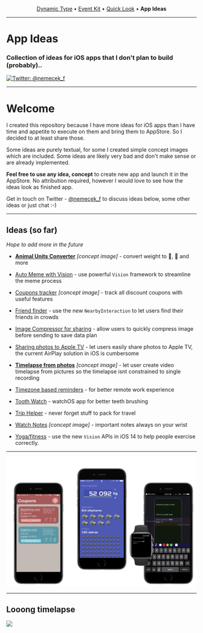 <p align="center">
  <a href="https://github.com/nemecek-filip/DynamicType-ReferenceApp">Dynamic Type</a> &bull;
  <a href="https://github.com/nemecek-filip/EKEventKit.Example">Event Kit</a> &bull;
  <a href="https://github.com/nemecek-filip/QLPreviewController.Example">Quick Look</a>  	&bull;
  <b>App Ideas</b>
</p>

----
# App Ideas

### Collection of ideas for iOS apps that I don't plan to build (probably)..

[![Twitter: @nemecek_f](https://img.shields.io/badge/contact-@nemecek_f-blue.svg?style=flat)](https://twitter.com/nemecek_f)

--- 

# Welcome

I created this repository because I have more ideas for iOS apps than I have time and appetite to execute on them and bring them to AppStore. So I decided to at least share those.

Some ideas are purely textual, for some I created simple concept images which are included. Some ideas are likely very bad and don't make sense or are already implemented.

**Feel free to use any idea, concept** to create new app and launch it in the AppStore. No attribution required, however I would love to see how the ideas look as finished app.

Get in touch on Twitter - [@nemecek_f](https://twitter.com/nemecek_f) to discuss ideas below, some other ideas or just chat :-)

--- 

## Ideas (so far)

_Hope to add more in the future_

- **[Animal Units Converter](Animal-Units-Converter.md)** _[concept image]_ - convert weight to 🐘, 🦓 and more

- [Auto Meme with Vision](Auto-Meme-with-Vision.md) - use powerful `Vision` framework to streamline the meme process

- [Coupons tracker](Coupons-tracker.md) _[concept image]_ - track all discount coupons with useful features

- [Friend finder](friend-finder.md) - use the new `NearbyInteraction` to let users find their friends in crowds

- [Image Compressor for sharing](Image-Compressor-for-Sharing.md) - allow users to quickly compress image before sending to save data plan

- [Sharing photos to Apple TV](Image-Sharing-to-Apple-TV.md) - let users easily share photos to Apple TV, the current AirPlay solution in iOS is cumbersome

- **[Timelapse from photos](Loong-timelapse.md)**  _[concept image]_ - let user create video timelapse from pictures so the timelapse isnt constrained to single recording

- [Timezone based reminders](Timezone-reminders.md) - for better remote work experience

- [Tooth Watch](Tooth-Watch.md) - watchOS app for better teeth brushing

- [Trip Helper](Trip-helper.md) - never forget stuff to pack for travel

- [Watch Notes](Watch-Notes.md) _[concept image]_ - important notes always on your wrist

- [Yoga/fitness](Yoga-fitness.md) - use the new `Vision` APIs in iOS 14 to help people exercise correctly.

---

![](ConceptImages/preview.png)

---
## Looong timelapse

![](ConceptImages/looong-timelapse.png)